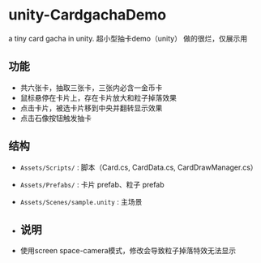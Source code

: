 # unity-CardgachaDemo
a tiny card gacha in unity. 超小型抽卡demo（unity）
做的很烂，仅展示用

## 功能
- 共六张卡，抽取三张卡，三张内必含一金币卡
- 鼠标悬停在卡片上，存在卡片放大和粒子掉落效果
- 点击卡片，被选卡片移到中央并翻转显示效果
- 点击石像按钮触发抽卡
  
## 结构
- `Assets/Scripts/` : 脚本（Card.cs, CardData.cs, CardDrawManager.cs）
- `Assets/Prefabs/` : 卡片 prefab、粒子 prefab
- `Assets/Scenes/sample.unity` : 主场景

- ## 说明
- 使用screen space-camera模式，修改会导致粒子掉落特效无法显示
